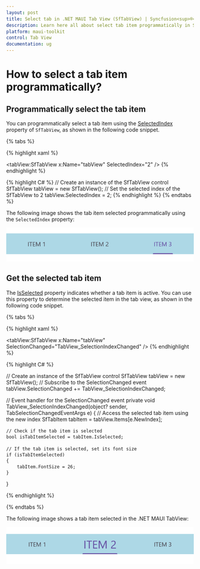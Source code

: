 ```yaml
---
layout: post
title: Select tab in .NET MAUI Tab View (SfTabView) | Syncfusion<sup>®</sup>
description: Learn here all about select tab item programmatically in Syncfusion<sup>®</sup> .NET MAUI Tab View (SfTabView) control and more.
platform: maui-toolkit
control: Tab View
documentation: ug
---
```


# How to select a tab item programmatically? 

## Programmatically select the tab item

You can programmatically select a tab item using the [SelectedIndex](https://help.syncfusion.com/cr/maui-toolkit/Syncfusion.Maui.Toolkit.TabView.SfTabView.html#Syncfusion_Maui_Toolkit_TabView_SfTabView_SelectedIndex) property of `SfTabView`, as shown in the following code snippet.

{% tabs %}

{% highlight xaml %}
<!-- Define the SfTabView control with a name and set the initially selected tab index to 2 -->
<tabView:SfTabView x:Name="tabView"
				   SelectedIndex="2" />
{% endhighlight %}

{% highlight C# %}
// Create an instance of the SfTabView control
SfTabView tabView = new SfTabView();
// Set the selected index of the SfTabView to 2
tabView.SelectedIndex = 2;
{% endhighlight %}
{% endtabs %}

The following image shows the tab item selected programmatically using the `SelectedIndex` property:

![Tab item selected programmatically in .NET MAUI TabView](images/SelectedIndexTabView.png)

## Get the selected tab item

The [IsSelected](https://help.syncfusion.com/cr/maui-toolkit/Syncfusion.Maui.Toolkit.TabView.SfTabItem.html#Syncfusion_Maui_Toolkit_TabView_SfTabItem_IsSelected) property indicates whether a tab item is active. You can use this property to determine the selected item in the tab view, as shown in the following code snippet.

{% tabs %}

{% highlight xaml %}
<!-- Define the SfTabView control with a name and an event handler for the SelectionChanged event -->
<tabView:SfTabView x:Name="tabView"
                   SelectionChanged="TabView_SelectionIndexChanged" />
{% endhighlight %}

{% highlight C# %}

// Create an instance of the SfTabView control
SfTabView tabView = new SfTabView();
// Subscribe to the SelectionChanged event
tabView.SelectionChanged += TabView_SelectionIndexChanged;

// Event handler for the SelectionChanged event
private void TabView_SelectionIndexChanged(object? sender, TabSelectionChangedEventArgs e)
{
	// Access the selected tab item using the new index
	SfTabItem tabItem = tabView.Items[e.NewIndex];
	
	// Check if the tab item is selected
	bool isTabItemSelected = tabItem.IsSelected;
	
	// If the tab item is selected, set its font size
	if (isTabItemSelected)
	{
		tabItem.FontSize = 26;
	}
}

{% endhighlight %}

{% endtabs %}

The following image shows a tab item selected in the .NET MAUI TabView:

![Selected tab item in .NET MAUI TabView](images/SelectedIndex.png)